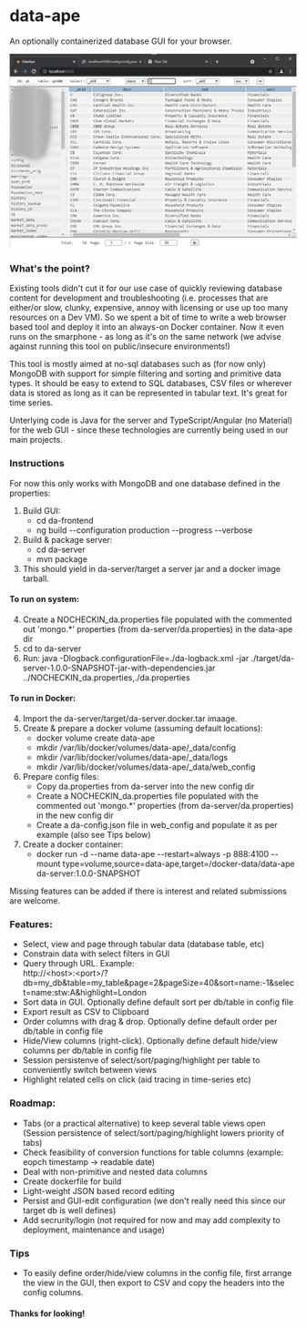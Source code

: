 # data-ape
An optionally containerized database GUI for your browser.

![plot](./data-ape.png)

### What's the point?
Existing tools didn't cut it for our use case of quickly reviewing database content for development and troubleshooting (i.e. processes that are either/or slow, clunky, expensive, annoy with licensing or use up too many resources on a Dev VM). So we spent a bit of time to write a web browser based tool and deploy it into an always-on Docker container. Now it even runs on the smarphone - as long as it's on the same network (we advise against running this tool on public/insecure environments!)

This tool is mostly aimed at no-sql databases such as (for now only) MongoDB with support for simple filtering and sorting and primitive data types. It should be easy to extend to SQL databases, CSV files or wherever data is stored as long as it can be represented in tabular text. It's great for time series.

Unterlying code is Java for the server and TypeScript/Angular (no Material) for the web GUI - since these technologies are currently being used in our main projects.

### Instructions

For now this only works with MongoDB and one database defined in the properties:

1. Build GUI:
   - cd da-frontend
   - ng build --configuration production --progress --verbose
2. Build & package server:
   - cd da-server
   - mvn package
3. This should yield in da-server/target a server jar and a docker image tarball.

#### To run on system:

4. Create a NOCHECKIN_da.properties file populated with the commented out 'mongo.*' properties (from da-server/da.properties) in the data-ape dir
4. cd to da-server
6. Run: java -Dlogback.configurationFile=./da-logback.xml -jar ./target/da-server-1.0.0-SNAPSHOT-jar-with-dependencies.jar ../NOCHECKIN_da.properties,./da.properties

#### To run in Docker:

4. Import the da-server/target/da-server.docker.tar imaage.
5. Create & prepare a docker volume (assuming default locations):
   - docker volume create data-ape
   - mkdir /var/lib/docker/volumes/data-ape/_data/config
   - mkdir /var/lib/docker/volumes/data-ape/_data/logs
   - mkdir /var/lib/docker/volumes/data-ape/_data/web_config
6. Prepare config files:
   - Copy da.properties from da-server into the new config dir
   - Create a NOCHECKIN_da.properties file populated with the commented out 'mongo.*' properties (from da-server/da.properties) in the new config dir
   - Create a da-config.json file in web_config and populate it as per example (also see Tips below)
7. Create a docker container:
   - docker run -d --name data-ape --restart=always -p 888:4100 --mount type=volume,source=data-ape,target=/docker-data/data-ape da-server:1.0.0-SNAPSHOT

Missing features can be added if there is interest and related submissions are welcome.

### Features:
   - Select, view and page through tabular data (database table, etc)
   - Constrain data with select filters in GUI
   - Query through URL. Example:  
     http://&lt;host&gt;:&lt;port&gt;/?db=my_db&table=my_table&page=2&pageSize=40&sort=name:-1&select=name:stw:A&highlight=London
   - Sort data in GUI. Optionally define default sort per db/table in config file
   - Export result as CSV to Clipboard
   - Order columns with drag & drop. Optionally define default order per db/table in config file
   - Hide/View columns (right-click). Optionally define default hide/view columns per db/table in config file
   - Session persistenve of select/sort/paging/highlight per table to conveniently switch between views
   - Highlight related cells on click (aid tracing in time-series etc)

### Roadmap:
   - Tabs (or a practical alternative) to keep several table views open (Session persistence of select/sort/paging/highlight lowers priority of tabs)
   - Check feasibility of conversion functions for table columns (example: eopch timestamp -> readable date)
   - Deal with non-primitive and nested data columns
   - Create dockerfile for build
   - Light-weight JSON based record editing
   - Persist and GUI-edit configuration (we don't really need this since our target db is well defines)
   - Add secrurity/login (not required for now and may add complexity to deployment, maintenance and usage)

### Tips
   - To easily define order/hide/view columns in the config file, first arrange the view in the GUI, then export to CSV and copy the headers into the config columns.


#### Thanks for looking!
